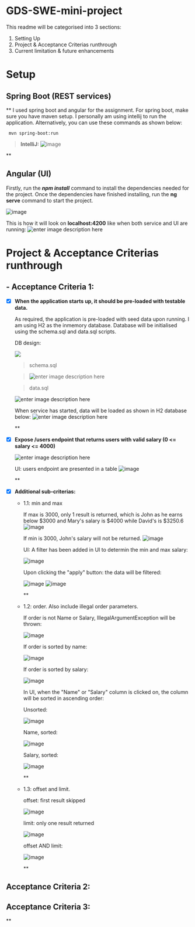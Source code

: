 
# GDS-SWE-mini-project


 This readme will be categorised into 3 sections:
 1. Setting Up
 2.  Project & Acceptance Criterias runthrough
 3.  Current limitation & future enhancements
   
   
 # Setup
 

## Spring Boot (REST services)

**
 I used spring boot and angular for the assignment. 
 For spring boot,  make sure you have maven setup. I personally am using intellij to run the application. Alternatively, you can use these commands as shown below:

     mvn spring-boot:run

> **IntelliJ:** 
![image](https://user-images.githubusercontent.com/23149027/225750357-8b72538e-3bb7-4ca4-8305-6974955571cd.png)


**

## Angular (UI)

Firstly, run the ***npm install*** command to install the dependencies needed for the project.
Once the dependencies have finished installing, run the **ng serve** command to start the project.

![image](https://user-images.githubusercontent.com/23149027/225757025-50342868-0fa5-4a64-a003-429933da7cba.png)


This is how it will look on **localhost:4200** like when both service and UI are running:
![enter image description here](https://user-images.githubusercontent.com/23149027/225738276-35845909-91e0-43b7-aa38-bcf0b3434972.png)


 #  Project & Acceptance Criterias runthrough
 
## - Acceptance Criteria 1:

 - [x] **When the application starts up, it should be pre-loaded with testable data.**
	 
	 As required, the application is pre-loaded with seed data upon running. I am using H2 as the inmemory database. Database will be initialised using the schema.sql      and data.sql scripts.

	DB design:
    
    ![](https://user-images.githubusercontent.com/23149027/225742408-c62d851d-9f34-422c-920d-09abbb085586.png)
	> schema.sql 
    
	> ![enter image description
	> here](https://user-images.githubusercontent.com/23149027/225739198-12916808-982c-4f46-a1fe-676494c0ef08.png)
    
	> data.sql 
    
    ![enter image description here](https://user-images.githubusercontent.com/23149027/225747110-b4592f17-ef67-4bad-b25d-994c94fc7fcb.png)
		
	 When service has started, data will be loaded as shown in H2 database below:
			![enter image description here](https://user-images.githubusercontent.com/23149027/225742862-1a5d844f-61fc-4ec8-bc54-3ebec0503ecb.png )

    **

 - [x] **Expose /users endpoint that returns users with valid salary (0 <= salary <= 4000)**
 
    ![enter image description here](https://user-images.githubusercontent.com/23149027/225749514-24e79315-d762-4da9-8b10-c3f1b8ca38ad.png)

    UI: users endpoint are presented in a table
    ![image](https://user-images.githubusercontent.com/23149027/225753529-51ae16af-5c63-422d-b77a-1c31f31cee2e.png)

    **

 - [x] **Additional sub-criterias:**
    - 1.1: min and max

        If max is 3000, only 1 result is returned, which is John as he earns below $3000 and Mary's salary is $4000 while David's is $3250.6
        ![image](https://user-images.githubusercontent.com/23149027/225750891-2ec008fb-9c2f-411a-b658-c5facc6d78ea.png)

        If min is 3000, John's salary will not be returned.
        ![image](https://user-images.githubusercontent.com/23149027/225751234-7b231d7b-e9ee-4bb1-af81-a66e78057576.png)

        UI:
        A filter has been added in UI to determin the min and max salary:

        ![image](https://user-images.githubusercontent.com/23149027/225753637-c4fa5236-f229-41c8-ab5c-19f65be4c0d0.png)

        Upon clicking the "apply" button: the data will be filtered:

        ![image](https://user-images.githubusercontent.com/23149027/225754084-db4fc101-d47b-414f-820d-1050407be18b.png)
        ![image](https://user-images.githubusercontent.com/23149027/225754343-80d4e2fa-44ee-4ccc-b9d2-469c7b5c4fb5.png)
    
        **


    - 1.2: order. Also include illegal order parameters.

        If order is not Name or Salary, IllegalArgumentException will be thrown:

        ![image](https://user-images.githubusercontent.com/23149027/225751564-0313c9e1-c6ec-45ab-a108-796099823122.png)

        If order is sorted by name:

        ![image](https://user-images.githubusercontent.com/23149027/225752457-66a986f2-4720-459f-a9dc-12ee092a5175.png)

        If order is sorted by salary:

        ![image](https://user-images.githubusercontent.com/23149027/225752544-10947f8e-3cc2-4a83-a98d-84791e2aa41b.png)

        In UI, when the "Name" or "Salary" column is clicked on, the column will be sorted in ascending order:

        Unsorted:

         ![image](https://user-images.githubusercontent.com/23149027/225754554-062d3521-d046-4d69-a87d-ab76f3bba7a2.png)

         Name, sorted:

         ![image](https://user-images.githubusercontent.com/23149027/225754662-85e0ae5d-d4f7-47bb-870b-72a9e541315f.png)

         Salary, sorted:

         ![image](https://user-images.githubusercontent.com/23149027/225754765-0eb5fd94-9def-453d-aebc-058b30bfa859.png)
       
         **
         
    - 1.3: offset and limit.

        offset:
        first result skipped

        ![image](https://user-images.githubusercontent.com/23149027/225752737-19390386-7b50-4c09-a9bc-6c07c94e5b8f.png)

        limit: 
        only one result returned

        ![image](https://user-images.githubusercontent.com/23149027/225752827-d6e9b83f-bf74-4094-bd83-17cc0b80cda6.png)

        offset AND limit:

        ![image](https://user-images.githubusercontent.com/23149027/225753375-dbc69cbf-016d-4f8e-9f4d-330a4289cfc6.png)

        **
        
## Acceptance Criteria 2: 



## Acceptance Criteria 3:

**
